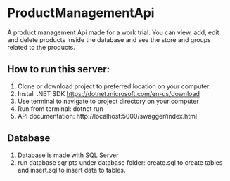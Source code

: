 # ProductManagementApi
A product management Api made for a work trial. You can view, add, edit and delete products inside the database and see the store and groups related to the products. 

## How to run this server:
1) Clone or download project to preferred location on your computer.
2) Install .NET SDK https://dotnet.microsoft.com/en-us/download
3) Use terminal to navigate to project directory on your computer
4) Run from terminal: dotnet run
5) API documentation: http://localhost:5000/swagger/index.html

## Database
1) Database is made with SQL Server
2) run database sqripts under database folder: create.sql to create tables and insert.sql to insert data to tables.

